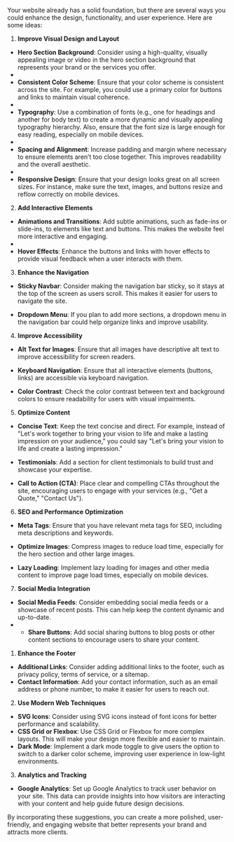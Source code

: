 Your website already has a solid foundation, but there are several ways you could enhance the design, functionality, and user experience. Here are some ideas:

1.  **Improve Visual Design and Layout**

- **Hero Section Background**: Consider using a high-quality, visually appealing image or video in the hero section background that represents your brand or the services you offer.
-
- **Consistent Color Scheme**: Ensure that your color scheme is consistent across the site. For example, you could use a primary color for buttons and links to maintain visual coherence.
-
- **Typography**: Use a combination of fonts (e.g., one for headings and another for body text) to create a more dynamic and visually appealing typography hierarchy. Also, ensure that the font size is large enough for easy reading, especially on mobile devices.
-
- **Spacing and Alignment**: Increase padding and margin where necessary to ensure elements aren’t too close together. This improves readability and the overall aesthetic.
-
- **Responsive Design**: Ensure that your design looks great on all screen sizes. For instance, make sure the text, images, and buttons resize and reflow correctly on mobile devices.

2.  **Add Interactive Elements**

- **Animations and Transitions**: Add subtle animations, such as fade-ins or slide-ins, to elements like text and buttons. This makes the website feel more interactive and engaging.
-
- **Hover Effects**: Enhance the buttons and links with hover effects to provide visual feedback when a user interacts with them.

3.  **Enhance the Navigation**

- **Sticky Navbar**: Consider making the navigation bar sticky, so it stays at the top of the screen as users scroll. This makes it easier for users to navigate the site.

- **Dropdown Menu**: If you plan to add more sections, a dropdown menu in the navigation bar could help organize links and improve usability.

4.  **Improve Accessibility**

- **Alt Text for Images**: Ensure that all images have descriptive alt text to improve accessibility for screen readers.

- **Keyboard Navigation**: Ensure that all interactive elements (buttons, links) are accessible via keyboard navigation.

- **Color Contrast**: Check the color contrast between text and background colors to ensure readability for users with visual impairments.

5.  **Optimize Content**

- **Concise Text**: Keep the text concise and direct. For example, instead of "Let's work together to bring your vision to life and make a lasting impression on your audience," you could say "Let's bring your vision to life and create a lasting impression."

- **Testimonials**: Add a section for client testimonials to build trust and showcase your expertise.

- **Call to Action (CTA)**: Place clear and compelling CTAs throughout the site, encouraging users to engage with your services (e.g., "Get a Quote," "Contact Us").

6.  **SEO and Performance Optimization**

- **Meta Tags**: Ensure that you have relevant meta tags for SEO, including meta descriptions and keywords.

- **Optimize Images**: Compress images to reduce load time, especially for the hero section and other large images.

- **Lazy Loading**: Implement lazy loading for images and other media content to improve page load times, especially on mobile devices.

7.  **Social Media Integration**

- **Social Media Feeds**: Consider embedding social media feeds or a showcase of recent posts. This can help keep the content dynamic and up-to-date.
- - **Share Buttons**: Add social sharing buttons to blog posts or other content sections to encourage users to share your content.

1.  **Enhance the Footer**

- **Additional Links**: Consider adding additional links to the footer, such as privacy policy, terms of service, or a sitemap.
- **Contact Information**: Add your contact information, such as an email address or phone number, to make it easier for users to reach out.

2.  **Use Modern Web Techniques**

- **SVG Icons**: Consider using SVG icons instead of font icons for better performance and scalability.
- **CSS Grid or Flexbox**: Use CSS Grid or Flexbox for more complex layouts. This will make your design more flexible and easier to maintain.
- **Dark Mode**: Implement a dark mode toggle to give users the option to switch to a darker color scheme, improving user experience in low-light environments.

3.  **Analytics and Tracking**

- **Google Analytics**: Set up Google Analytics to track user behavior on your site. This data can provide insights into how visitors are interacting with your content and help guide future design decisions.

By incorporating these suggestions, you can create a more polished, user-friendly, and engaging website that better represents your brand and attracts more clients.
